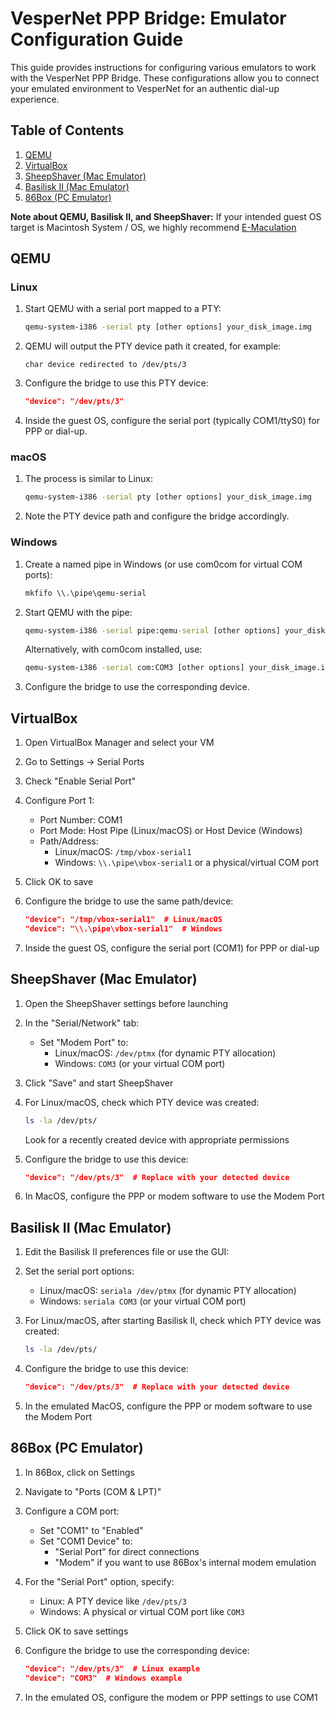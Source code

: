 # VesperNet PPP Bridge: Emulator Configuration Guide

This guide provides instructions for configuring various emulators to work with the VesperNet PPP Bridge. These configurations allow you to connect your emulated environment to VesperNet for an authentic dial-up experience.

## Table of Contents

1. [QEMU](#qemu)
2. [VirtualBox](#virtualbox)
3. [SheepShaver (Mac Emulator)](#sheepshaver-mac-emulator)
4. [Basilisk II (Mac Emulator)](#basilisk-ii-mac-emulator)
5. [86Box (PC Emulator)](#86box-pc-emulator)

**Note about QEMU, Basilisk II, and SheepShaver:** If your intended guest OS target is Macintosh System / OS, we highly recommend [E-Maculation](https://www.emaculation.com/doku.php)

## QEMU

### Linux

1. Start QEMU with a serial port mapped to a PTY:
   ```bash
   qemu-system-i386 -serial pty [other options] your_disk_image.img
   ```

2. QEMU will output the PTY device path it created, for example:
   ```
   char device redirected to /dev/pts/3
   ```

3. Configure the bridge to use this PTY device:
   ```json
   "device": "/dev/pts/3"
   ```

4. Inside the guest OS, configure the serial port (typically COM1/ttyS0) for PPP or dial-up.

### macOS

1. The process is similar to Linux:
   ```bash
   qemu-system-i386 -serial pty [other options] your_disk_image.img
   ```

2. Note the PTY device path and configure the bridge accordingly.

### Windows

1. Create a named pipe in Windows (or use com0com for virtual COM ports):
   ```cmd
   mkfifo \\.\pipe\qemu-serial
   ```

2. Start QEMU with the pipe:
   ```cmd
   qemu-system-i386 -serial pipe:qemu-serial [other options] your_disk_image.img
   ```

   Alternatively, with com0com installed, use:
   ```cmd
   qemu-system-i386 -serial com:COM3 [other options] your_disk_image.img
   ```

3. Configure the bridge to use the corresponding device.

## VirtualBox

1. Open VirtualBox Manager and select your VM

2. Go to Settings → Serial Ports

3. Check "Enable Serial Port"

4. Configure Port 1:
   - Port Number: COM1
   - Port Mode: Host Pipe (Linux/macOS) or Host Device (Windows)
   - Path/Address:
     - Linux/macOS: `/tmp/vbox-serial1`
     - Windows: `\\.\pipe\vbox-serial1` or a physical/virtual COM port

5. Click OK to save

6. Configure the bridge to use the same path/device:
   ```json
   "device": "/tmp/vbox-serial1"  # Linux/macOS
   "device": "\\.\pipe\vbox-serial1"  # Windows
   ```

7. Inside the guest OS, configure the serial port (COM1) for PPP or dial-up

## SheepShaver (Mac Emulator)

1. Open the SheepShaver settings before launching

2. In the "Serial/Network" tab:
   - Set "Modem Port" to: 
     - Linux/macOS: `/dev/ptmx` (for dynamic PTY allocation)
     - Windows: `COM3` (or your virtual COM port)

3. Click "Save" and start SheepShaver

4. For Linux/macOS, check which PTY device was created:
   ```bash
   ls -la /dev/pts/
   ```
   Look for a recently created device with appropriate permissions

5. Configure the bridge to use this device:
   ```json
   "device": "/dev/pts/3"  # Replace with your detected device
   ```

6. In MacOS, configure the PPP or modem software to use the Modem Port

## Basilisk II (Mac Emulator)

1. Edit the Basilisk II preferences file or use the GUI:

2. Set the serial port options:
   - Linux/macOS: `seriala /dev/ptmx` (for dynamic PTY allocation)
   - Windows: `seriala COM3` (or your virtual COM port)

3. For Linux/macOS, after starting Basilisk II, check which PTY device was created:
   ```bash
   ls -la /dev/pts/
   ```

4. Configure the bridge to use this device:
   ```json
   "device": "/dev/pts/3"  # Replace with your detected device
   ```

5. In the emulated MacOS, configure the PPP or modem software to use the Modem Port

## 86Box (PC Emulator)

1. In 86Box, click on Settings

2. Navigate to "Ports (COM & LPT)"

3. Configure a COM port:
   - Set "COM1" to "Enabled"
   - Set "COM1 Device" to:
     - "Serial Port" for direct connections
     - "Modem" if you want to use 86Box's internal modem emulation

4. For the "Serial Port" option, specify:
   - Linux: A PTY device like `/dev/pts/3`
   - Windows: A physical or virtual COM port like `COM3`

5. Click OK to save settings

6. Configure the bridge to use the corresponding device:
   ```json
   "device": "/dev/pts/3"  # Linux example
   "device": "COM3"  # Windows example
   ```

7. In the emulated OS, configure the modem or PPP settings to use COM1
